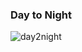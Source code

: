 ### Day to Night

![day2night](https://user-images.githubusercontent.com/72157067/137209480-0ff54a19-a944-4100-8a25-276d97c6e251.png)
